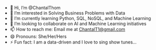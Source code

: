 - 👋 Hi, I’m @ChantalThom
- 👀 I’m interested in Solving Business Problems with Data
- 🌱 I’m currently learning Python, SQL, NoSQL, and Machine Learning
- 💞️ I’m looking to collaborate on AI and Machine Learning initiatives
- 📫 How to reach me: Email me at ChantalT1@gmail.com
- 😄 Pronouns: She/Her/Hers
- ⚡ Fun fact: I am a data-driven and I love to sing show tunes...
<!---
ChantalThom/ChantalThom is a ✨ special ✨ repository because its `README.md` (this file) appears on your GitHub profile.
You can click the Preview link to take a look at your changes.
--->

